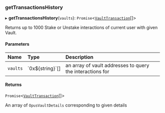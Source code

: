 ### getTransactionsHistory

▸ **getTransactionsHistory**(`vaults`): `Promise`\<[`VaultTransaction`](../interfaces/VaultTransaction.md)[]\>

Returns up to 1000 Stake or Unstake interactions of current user with given Vault.

#### Parameters

| Name | Type | Description |
| :------ | :------ | :------ |
| `vaults` | \`0x$\{string}\`[] | an array of vault addresses to query the interactions for |

#### Returns

`Promise`\<[`VaultTransaction`](../interfaces/VaultTransaction.md)[]\>

An array of `OpusVaultDetails` corresponding to given details